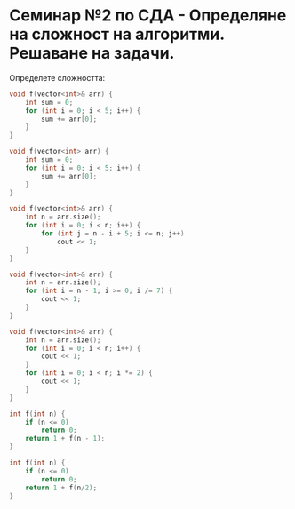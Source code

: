 # Семинар №2 по СДА - Определяне на сложност на алгоритми. Решаване на задачи.

Определете сложността:

```c++
void f(vector<int>& arr) {
    int sum = 0;
    for (int i = 0; i < 5; i++) {
        sum += arr[0];
    }
}
```

```c++
void f(vector<int> arr) {
    int sum = 0;
    for (int i = 0; i < 5; i++) {
        sum += arr[0];
    }
}
```

```c++
void f(vector<int>& arr) {
    int n = arr.size();
    for (int i = 0; i < n; i++) {
        for (int j = n - i + 5; i <= n; j++)
            cout << 1;
    }
}
```

```c++
void f(vector<int>& arr) {
    int n = arr.size();
    for (int i = n - 1; i >= 0; i /= 7) {
        cout << 1;
    }
}
```

```c++
void f(vector<int>& arr) {
    int n = arr.size();
    for (int i = 0; i < n; i++) {
        cout << 1;
    }
    for (int i = 0; i < n; i *= 2) {
        cout << 1;
    }
}
```

```c++
int f(int n) {
    if (n <= 0)
        return 0;
    return 1 + f(n - 1);
}
```

```c++
int f(int n) {
    if (n <= 0)
        return 0;
    return 1 + f(n/2);
}
```
